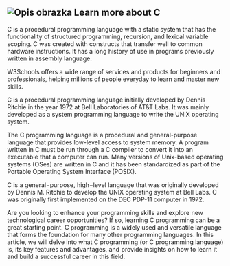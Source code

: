 ## ![Opis obrazka](https://www.tiobe.com/wp-content/themes/tiobe/tiobe-index/images/C.png) Learn more about C

C is a procedural programming language with a static system that has the
functionality of structured programming, recursion, and lexical variable
scoping. C was created with constructs that transfer well to common hardware
instructions. It has a long history of use in programs previously written in
assembly language.

W3Schools offers a wide range of services and products for
beginners and professionals,                                  helping millions
of people everyday to learn and master new                 skills.

C is a procedural programming language initially developed by Dennis Ritchie in
the year 1972 at Bell Laboratories of AT&T Labs. It was mainly developed as a
system programming language to write the UNIX operating system.

The C programming language is a procedural and general-purpose language that
provides low-level access to system memory. A program written in C must be run
through a C compiler to convert it into an executable that a computer can run.
Many versions of Unix-based operating systems (OSes) are written in C and it has
been standardized as part of the Portable Operating System Interface (POSIX).

C is a general−purpose, high−level language that was originally developed by
Dennis M. Ritchie to develop the UNIX operating system at Bell Labs. C was
originally first implemented on the DEC PDP-11 computer in 1972.

Are you looking to enhance your programming skills and explore new technological
career opportunities? If so, learning C programming can be a great starting
point. C programming is a widely used and versatile language that forms the
foundation for many other programming languages. In this article, we will delve
into what C programming (or C programming language) is, its key features and
advantages, and provide insights on how to learn it and build a successful
career in this field.

